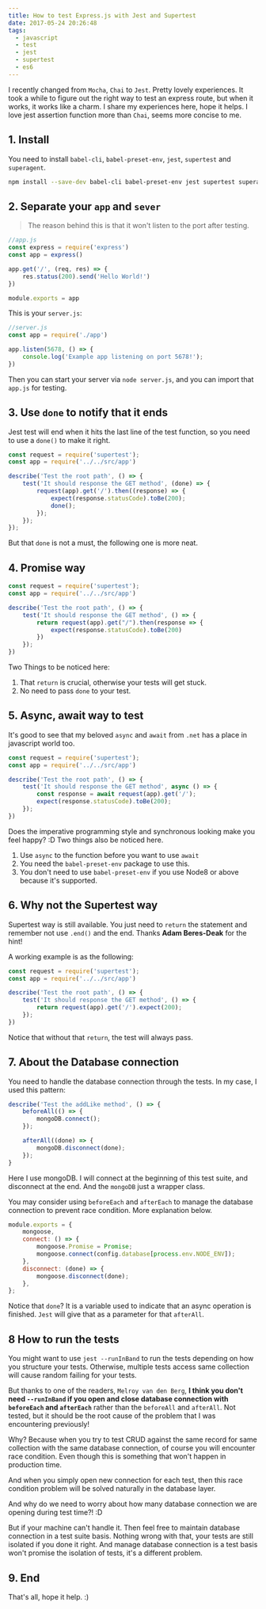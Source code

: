 ```yaml
---
title: How to test Express.js with Jest and Supertest
date: 2017-05-24 20:26:48
tags:
  - javascript
  - test
  - jest
  - supertest
  - es6
---
```


I recently changed from `Mocha`, `Chai` to `Jest`. Pretty lovely experiences. It took a while to figure out the right way to test an express route, but when it works, it works like a charm. I share my experiences here, hope it helps. I love jest assertion function more than `Chai`, seems more concise to me.

<!--more-->

## 1. Install

You need to install `babel-cli`, `babel-preset-env`, `jest`, `supertest` and `superagent`.

```bash
npm install --save-dev babel-cli babel-preset-env jest supertest superagent
```

## 2. Separate your `app` and `sever`

> The reason behind this is that it won't listen to the port after testing.

```javascript
//app.js
const express = require('express')
const app = express()

app.get('/', (req, res) => {
    res.status(200).send('Hello World!')
})

module.exports = app
```

This is your `server.js`:

```javascript
//server.js
const app = require('./app')

app.listen(5678, () => {
    console.log('Example app listening on port 5678!');
})
```

Then you can start your server via `node server.js`, and you can import that `app.js` for testing.

## 3. Use `done` to notify that it ends

Jest test will end when it hits the last line of the test function, so you need to use a `done()` to make it right.

```javascript
const request = require('supertest');
const app = require('../../src/app')

describe('Test the root path', () => {
    test('It should response the GET method', (done) => {
        request(app).get('/').then((response) => {
            expect(response.statusCode).toBe(200);
            done();
        });
    });
});
```

But that `done` is not a must, the following one is more neat.

## 4. Promise way

```javascript
const request = require('supertest');
const app = require('../../src/app')

describe('Test the root path', () => {
    test('It should response the GET method', () => {
        return request(app).get("/").then(response => {
            expect(response.statusCode).toBe(200)
        })
    });
})
```

Two Things to be noticed here:

1. That `return` is crucial, otherwise your tests will get stuck.
2. No need to pass `done` to your test.

## 5. Async, await way to test

It's good to see that my beloved `async` and `await` from `.net` has a place in javascript world too.

```javascript
const request = require('supertest');
const app = require('../../src/app')

describe('Test the root path', () => {
    test('It should response the GET method', async () => {
        const response = await request(app).get('/');
        expect(response.statusCode).toBe(200);
    });
})
```

Does the imperative programming style and synchronous looking make you feel happy? :D Two things also be noticed here.

1. Use `async` to the function before you want to use `await`
2. You need the `babel-preset-env` package to use this.
3. You don't need to use `babel-preset-env` if you use Node8 or above because it's supported.

## 6. Why not the Supertest way

Supertest way is still available. You just need to `return` the statement and remember not use `.end()` and the end.
Thanks **Adam Beres-Deak** for the hint!

A working example is as the following:

```javascript
const request = require('supertest');
const app = require('../../src/app')

describe('Test the root path', () => {
    test('It should response the GET method', () => {
        return request(app).get('/').expect(200);
    });
})
```

Notice that without that `return`, the test will always pass.

## 7. About the Database connection

You need to handle the database connection through the tests. In my case, I used this pattern:

```javascript
describe('Test the addLike method', () => {
    beforeAll(() => {
        mongoDB.connect();
    });

    afterAll((done) => {
        mongoDB.disconnect(done);
    });
}
```

Here I use mongoDB. I will connect at the beginning of this test suite, and disconnect at the end. And the `mongoDB` just a wrapper class.

You may consider using `beforeEach` and `afterEach` to manage the database connection to prevent race condition. More explanation below.

```javascript
module.exports = {
    mongoose,
    connect: () => {
        mongoose.Promise = Promise;
        mongoose.connect(config.database[process.env.NODE_ENV]);
    },
    disconnect: (done) => {
        mongoose.disconnect(done);
    },
};
```

Notice that `done`? It is a variable used to indicate that an async operation is finished. `Jest` will give that as a parameter for that `afterAll`.

## 8 How to run the tests

You might want to use `jest --runInBand` to run the tests depending on how you structure your tests. Otherwise, multiple tests access same collection will cause random failing for your tests.

But thanks to one of the readers, `Melroy van den Berg`, **I think you don't need `--runInBand` if you open and close database connection with `beforeEach` and `afterEach`** rather than the `beforeAll` and `afterAll`. Not tested, but it should be the root cause of the problem that I was encountering previously!

Why? Because when you try to test CRUD against the same record for same collection with the same database connection, of course you will encounter race condition. Even though this is something that won't happen in production time.

And when you simply open new connection for each test, then this race condition problem will be solved naturally in the database layer.

And why do we need to worry about how many database connection we are opening during test time?! :D

But if your machine can't handle it. Then feel free to maintain database connection in a test suite basis. Nothing wrong with that, your tests are still isolated if you done it right. And manage database connection is a test basis won't promise the isolation of tests, it's a different problem.

## 9. End

That's all, hope it help. :)